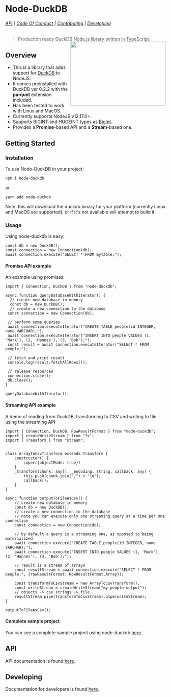 # Node-DuckDB

###### [API](https://github.com/deepcrawl/node-duckdb/docs/api/node-duckdb.md) | [Code Of Conduct](https://github.com/deepcrawl/node-duckdb/docs/CODE_OF_CONDUCT.md) | [Contributing](https://github.com/deepcrawl/node-duckdb/docs/CONTRIBUTING.md) | [Developing](https://github.com/deepcrawl/node-duckdb/docs/DEVELOPING.md)

> Production ready DuckDB Node.js library written in TypeScript.
> [<img src="https://www.deepcrawl.com/wp-content/themes/deepcrawl/images/deepcrawl-logo.svg" height="200" width="300" align="right">](https://www.deepcrawl.com/)

## Overview

- This is a library that adds support for [DuckDB](https://duckdb.org/) to NodeJS.
- It comes preinstalled with DuckDB ver 0.2.2 with the **parquet** extension included.
- Has been tested to work with Linux and MacOS.
- Currently supports NodeJS v12.17.0+.
- Supports BIGINT and HUGEINT types as [BigInt](https://developer.mozilla.org/en-US/docs/Web/JavaScript/Reference/Global_Objects/BigInt).
- Provides a **Promise**-based API and a **Stream**-based one.

## Getting Started

### Installation

To use Node-DuckDB in your project:

```
npm i node-duckdb
```

or

```
yarn add node-duckdb
```

Note: this will download the duckdb binary for your platform (currently Linux and MacOS are supported), or if it's not available will attempt to build it.

### Usage

Using node-duckdb is easy:

```
const db = new DuckDB();
const connection = new Connection(db);
await connection.execute("SELECT * FROM mytable;");
```

#### Promise API example

An example using promises:

```
import { Connection, DuckDB } from "node-duckdb";

async function queryDatabaseWithIterator() {
  // create new database in memory
  const db = new DuckDB();
  // create a new connection to the database
 const connection = new Connection(db);

 // perform some queries
 await connection.executeIterator("CREATE TABLE people(id INTEGER, name VARCHAR);");
 await connection.executeIterator("INSERT INTO people VALUES (1, 'Mark'), (2, 'Hannes'), (3, 'Bob');");
 const result = await connection.executeIterator("SELECT * FROM people;");

 // fetch and print result
 console.log(result.fetchAllRows());

 // release resources
 connection.close();
 db.close();
}

queryDatabaseWithIterator();

```

#### Streaming API example

A demo of reading from DuckDB, transforming to CSV and writing to file using the streaming API:

```
import { Connection, DuckDB, RowResultFormat } from "node-duckdb";
import { createWriteStream } from "fs";
import { Transform } from "stream";


class ArrayToCsvTransform extends Transform {
    constructor() {
        super({objectMode: true})
    }
    _transform(chunk: any[], _encoding: string, callback: any) {
        this.push(chunk.join(",") + '\n');
        callback();
    }
}

async function outputToFileAsCsv() {
    // create new database in memory
    const db = new DuckDB();
    // create a new connection to the database
    // note you can execute only one streaming query at a time per one connection
    const connection = new Connection(db);

    // by default a query is a streaming one, as opposed to being materialized
    await connection.execute("CREATE TABLE people(id INTEGER, name VARCHAR);");
    await connection.execute("INSERT INTO people VALUES (1, 'Mark'), (2, 'Hannes'), (3, 'Bob');");

    // result is a stream of arrays
    const resultStream = await connection.execute("SELECT * FROM people;", {rowResultFormat: RowResultFormat.Array});

    const transformToCsvStream = new ArrayToCsvTransform();
    const writeStream = createWriteStream("my-people-output");
    // objects -> csv strings -> file
    resultStream.pipe(transformToCsvStream).pipe(writeStream);
}

outputToFileAsCsv();

```

#### Complete sample project

You can see a complete sample project using node-duckdb [here](https://github.com/deepcrawl/node-duckdb/tree/master/examples).

## API

API documentation is found [here](https://github.com/deepcrawl/node-duckdb/docs/api/node-duckdb.md).

## Developing

Documentation for developers is found [here](https://github.com/deepcrawl/node-duckdb/docs/DEVELOPING.md).
